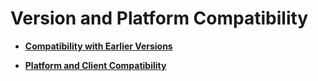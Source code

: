 # Version and Platform Compatibility<a name="EN-US_TOPIC_0242371526"></a>

-   **[Compatibility with Earlier Versions](compatibility-with-earlier-versions.md)**  

-   **[Platform and Client Compatibility](platform-and-client-compatibility.md)**  


